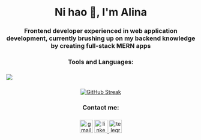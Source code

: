 <h1 align="center">Ni hao 👋, I'm Alina</h1>
<h3 align="center">Frontend developer experienced in web application development, currently brushing up on my backend knowledge by creating full-stack MERN apps</h3>

<h3 align="center">
  Tools and Languages:
  <p align="center">
    
   ###
    
  <a href="https://skillicons.dev">
    <img src="https://skillicons.dev/icons?i=js,jquery,html,css,scss,webpack,gulp,react,redux,vite,nodejs,express,mongodb,git,figma" />
  </a>
</p>
</h3>

###

<div align="center">
  
[![GitHub Streak](https://streak-stats.demolab.com?user=Aleftina17&theme=merko&hide_border=true&exclude_days=Sun%2CSat)](https://git.io/streak-stats)
  
</div>

###

<h3 align="center">
Contact me:

###

<div align="center">
  <a href="mailto:teekupinmuotti@gmail.com">
    <img src="https://img.shields.io/static/v1?message=Gmail&logo=gmail&label=&color=D14836&logoColor=white&labelColor=&style=for-the-badge" height="35" alt="gmail logo"  /></a>
  <a href="https://www.linkedin.com/in/alina-ryskova-723038259/" target="_blank">
      <img src="https://img.shields.io/static/v1?message=LinkedIn&logo=linkedin&label=&color=0077B5&logoColor=white&labelColor=&style=for-the-badge" height="35" alt="linkedin logo"  />
  </a>
  <a href="https://t.me/Rybassalom" target="_blank">
    <img src="https://img.shields.io/static/v1?message=Telegram&logo=telegram&label=&color=2CA5E0&logoColor=white&labelColor=&style=for-the-badge" height="35" alt="telegram logo"  />
  </a>
</div>
</h3>


